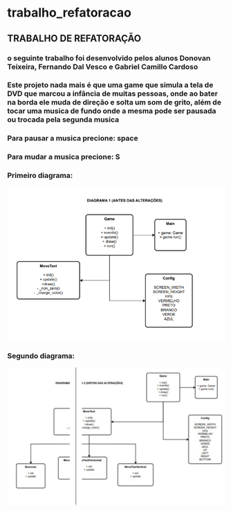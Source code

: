# trabalho_refatoracao

## TRABALHO DE REFATORAÇÃO

### o seguinte trabalho foi desenvolvido pelos alunos Donovan Teixeira, Fernando Dal Vesco e Gabriel Camillo Cardoso

### Este projeto nada mais é que uma game que simula a tela de DVD que marcou a infância de muitas pessoas, onde ao bater na borda ele muda de direção e solta um som de grito, além de tocar uma musica de fundo onde a mesma pode ser pausada ou trocada pela segunda musica

### Para pausar a musica precione: space
### Para mudar a musica precione: S

### Primeiro diagrama: 
![alt text](image.png)


### Segundo diagrama: 
![alt text](image-1.png)